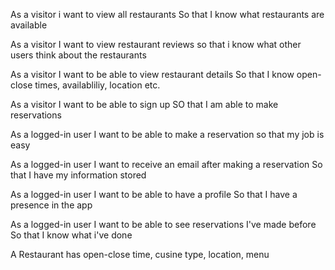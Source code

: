 As a visitor
i want to view all restaurants
So that I know what restaurants are available

As a visitor
I want to view restaurant reviews
so that i know what other users think about the restaurants

As a visitor
I want to be able to view restaurant details
So that I know open-close times, availabliliy, location etc.

As a visitor
I want to be able to sign up
SO that I am able to make reservations


As a logged-in user
I want to be able to make a reservation
so that my job is easy

As a logged-in user
I want to receive an email after making a reservation
So that I have my information stored

As a logged-in user
I want to be able to have a profile
So that I have a presence in the app

As a logged-in user
I want to be able to see reservations I've made before
So that I know what i've done


A Restaurant has open-close time, cusine type, location, menu

